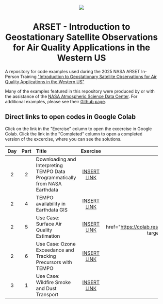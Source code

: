 <center>

![](https://appliedsciences.nasa.gov/sites/default/files/styles/homepage_hero/public/2025-05/Website_Header_Template.jpg.webp?itok=AYq8kr9A)

# ARSET - Introduction to Geostationary Satellite Observations for Air Quality Applications in the Western US

</center>

A repository for code examples used during the 2025 NASA ARSET In-Person Training ["Introduction to Geostationary Satellite Observations for Air Quality Applications in the Western US"](https://appliedsciences.nasa.gov/get-involved/training/english/arset-introduction-geostationary-satellite-observations-air-quality)

Many of the examples featured in this repository were produced by or with the assistance of the [NASA Atmospheric Science Data Center](https://asdc.larc.nasa.gov/). For additional examples, please see their [Github page](https://github.com/nasa/ASDC_Data_and_User_Services/tree/main/TEMPO). 

## Direct links to open codes in Google Colab

Click on the link in the "Exercise" column to open the excercise in Google Colab. Click the link in the "Completed" column to open a completed version of the excercise, where you can see the solutions.

| Day | Part | Title                                    | Exercise        | Completed       |
| :-: | :--: | :--------------------------------------- | :-------------: | :-------------: |
| 2   | 2    | Downloading and Interpreting TEMPO Data Programmatically from NASA Earthdata | [INSERT LINK]() | [INSERT LINK]() |
| 2   | 4    | TEMPO availability in Earthdata GIS | [INSERT LINK]() | [INSERT LINK]() |
| 2   | 5    | Use Case: Surface Air Quality Estimation | [INSERT LINK]() | <a href=\"https://colab.research.google.com/github/NASAARSET/GEO_AQ_InPerson_2025/blob/main/D2P5_exercise_surface_level_AQ_complete.ipynb\" target=\"_parent\"><img src=\"https://colab.research.google.com/assets/colab-badge.svg\" alt=\"Open In Colab\"/></a> | 
| 2   | 6    | Use Case: Ozone Exceedance and Tracking Precursors with TEMPO | [INSERT LINK]() | [INSERT LINK]() |
| 3   | 1    | Use Case: Wildfire Smoke and Dust Transport | [INSERT LINK]() | [INSERT LINK]() |

